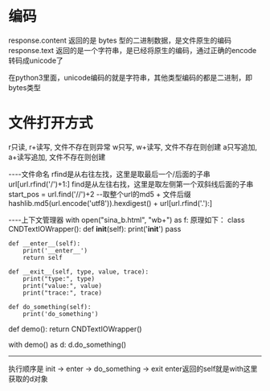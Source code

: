# 编码
response.content 返回的是 bytes 型的二进制数据，是文件原生的编码
response.text 返回的是一个字符串，是已经将原生的编码，通过正确的encode转码成unicode了

在python3里面，unicode编码的就是字符串，其他类型编码的都是二进制，即bytes类型

# 文件打开方式
r只读, r+读写, 文件不存在则异常
w只写, w+读写, 文件不存在则创建
a只写追加, a+读写追加, 文件不存在则创建

----文件命名
rfind是从右往左找，这里是取最后一个/后面的子串
url[url.rfind('/')+1:]
find是从左往右找，这里是取左侧第一个双斜线后面的子串
start_pos = url.find('//')+2
--取整个url的md5 + 文件后缀
hashlib.md5(url.encode('utf8')).hexdigest() + url[url.rfind('.'):]

----上下文管理器
with open("sina_b.html", "wb+") as f:
原理如下：
class CNDTextIOWrapper():
    def __init__(self):
        print('__init__')
        pass
    
    def __enter__(self):
        print('__enter__')
        return self
 
    def __exit__(self, type, value, trace):
        print("type:", type)
        print("value:", value)
        print("trace:", trace)

    def do_something(self):
        print('do_something')

def demo():
    return CNDTextIOWrapper()

with demo() as d:
    d.do_something()

---
执行顺序是 init -> enter -> do_something -> exit
enter返回的self就是with这里获取的d对象
